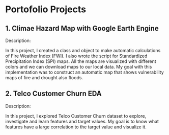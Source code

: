 # **Portofolio Projects**
## 1. Climae Hazard Map with Google Earth Engine
Description:

In this project, I created a class and object to make automatic calculations of Fire Weather Index (FWI). I also wrote the script for Standardized Precipitation Index (SPI) maps. All the maps are visualized with different colors and we can download maps to our local data. My goal with this implementation was to construct an automatic map that shows vulnerability maps of fire and drought also floods.

## 2. Telco Customer Churn EDA

Description:

In this project, I explored Telco Customer Churn dataset to explore, investigate and learn features and target values. My goal is to know what features have a large correlation to the target value and visualize it.
